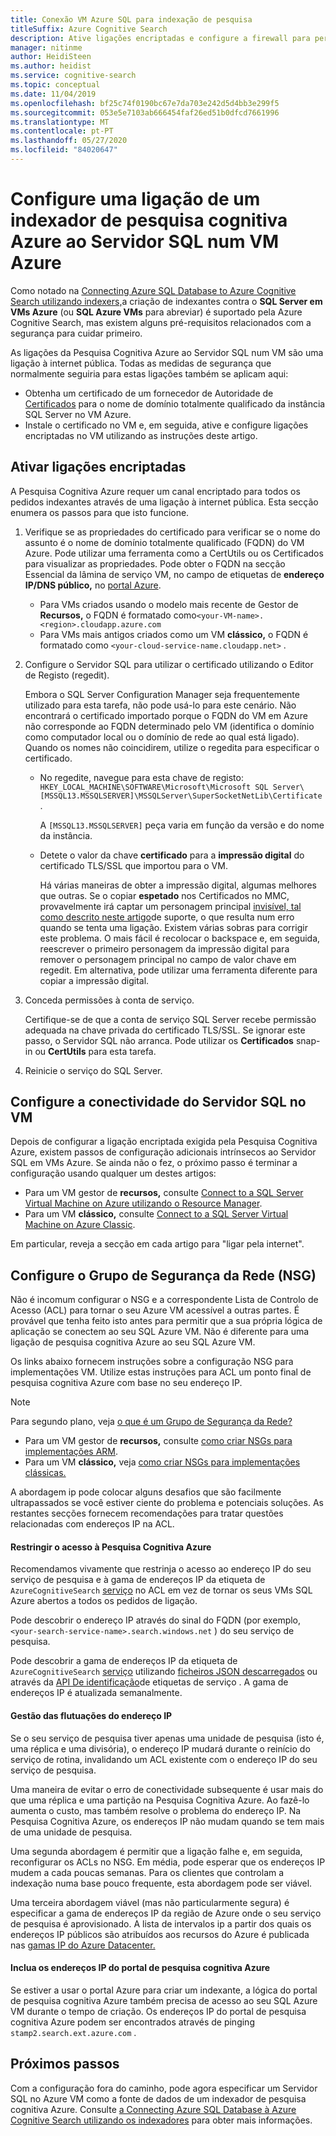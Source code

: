 ```yaml
---
title: Conexão VM Azure SQL para indexação de pesquisa
titleSuffix: Azure Cognitive Search
description: Ative ligações encriptadas e configure a firewall para permitir ligações ao SQL Server numa máquina virtual Azure (VM) a partir de um indexante em Pesquisa Cognitiva Azure.
manager: nitinme
author: HeidiSteen
ms.author: heidist
ms.service: cognitive-search
ms.topic: conceptual
ms.date: 11/04/2019
ms.openlocfilehash: bf25c74f0190bc67e7da703e242d5d4bb3e299f5
ms.sourcegitcommit: 053e5e7103ab666454faf26ed51b0dfcd7661996
ms.translationtype: MT
ms.contentlocale: pt-PT
ms.lasthandoff: 05/27/2020
ms.locfileid: "84020647"
---
```

# <a name="configure-a-connection-from-an-azure-cognitive-search-indexer-to-sql-server-on-an-azure-vm"></a>Configure uma ligação de um indexador de pesquisa cognitiva Azure ao Servidor SQL num VM Azure

Como notado na [Connecting Azure SQL Database to Azure Cognitive Search utilizando indexers,](search-howto-connecting-azure-sql-database-to-azure-search-using-indexers.md#faq)a criação de indexantes contra o **SQL Server em VMs Azure** (ou **SQL Azure VMs** para abreviar) é suportado pela Azure Cognitive Search, mas existem alguns pré-requisitos relacionados com a segurança para cuidar primeiro. 

As ligações da Pesquisa Cognitiva Azure ao Servidor SQL num VM são uma ligação à internet pública. Todas as medidas de segurança que normalmente seguiria para estas ligações também se aplicam aqui:

+ Obtenha um certificado de um fornecedor de Autoridade de [Certificados](https://en.wikipedia.org/wiki/Certificate_authority#Providers) para o nome de domínio totalmente qualificado da instância SQL Server no VM Azure.
+ Instale o certificado no VM e, em seguida, ative e configure ligações encriptadas no VM utilizando as instruções deste artigo.

## <a name="enable-encrypted-connections"></a>Ativar ligações encriptadas
A Pesquisa Cognitiva Azure requer um canal encriptado para todos os pedidos indexantes através de uma ligação à internet pública. Esta secção enumera os passos para que isto funcione.

1. Verifique se as propriedades do certificado para verificar se o nome do assunto é o nome de domínio totalmente qualificado (FQDN) do VM Azure. Pode utilizar uma ferramenta como a CertUtils ou os Certificados para visualizar as propriedades. Pode obter o FQDN na secção Essencial da lâmina de serviço VM, no campo de etiquetas de **endereço IP/DNS público,** no [portal Azure](https://portal.azure.com/).
   
   * Para VMs criados usando o modelo mais recente de Gestor de **Recursos,** o FQDN é formatado como`<your-VM-name>.<region>.cloudapp.azure.com`
   * Para VMs mais antigos criados como um VM **clássico,** o FQDN é formatado como `<your-cloud-service-name.cloudapp.net>` .

2. Configure o Servidor SQL para utilizar o certificado utilizando o Editor de Registo (regedit). 
   
    Embora o SQL Server Configuration Manager seja frequentemente utilizado para esta tarefa, não pode usá-lo para este cenário. Não encontrará o certificado importado porque o FQDN do VM em Azure não corresponde ao FQDN determinado pelo VM (identifica o domínio como computador local ou o domínio de rede ao qual está ligado). Quando os nomes não coincidirem, utilize o regedita para especificar o certificado.
   
   * No regedite, navegue para esta chave de registo: `HKEY_LOCAL_MACHINE\SOFTWARE\Microsoft\Microsoft SQL Server\[MSSQL13.MSSQLSERVER]\MSSQLServer\SuperSocketNetLib\Certificate` .
     
     A `[MSSQL13.MSSQLSERVER]` peça varia em função da versão e do nome da instância. 
   * Detete o valor da chave **certificado** para a **impressão digital** do certificado TLS/SSL que importou para o VM.
     
     Há várias maneiras de obter a impressão digital, algumas melhores que outras. Se o copiar **espetado** nos Certificados no MMC, provavelmente irá captar um personagem principal [invisível, tal como descrito neste artigo](https://support.microsoft.com/kb/2023869/)de suporte, o que resulta num erro quando se tenta uma ligação. Existem várias sobras para corrigir este problema. O mais fácil é recolocar o backspace e, em seguida, reescrever o primeiro personagem da impressão digital para remover o personagem principal no campo de valor chave em regedit. Em alternativa, pode utilizar uma ferramenta diferente para copiar a impressão digital.

3. Conceda permissões à conta de serviço. 
   
    Certifique-se de que a conta de serviço SQL Server recebe permissão adequada na chave privada do certificado TLS/SSL. Se ignorar este passo, o Servidor SQL não arranca. Pode utilizar os **Certificados** snap-in ou **CertUtils** para esta tarefa.
    
4. Reinicie o serviço do SQL Server.

## <a name="configure-sql-server-connectivity-in-the-vm"></a>Configure a conectividade do Servidor SQL no VM
Depois de configurar a ligação encriptada exigida pela Pesquisa Cognitiva Azure, existem passos de configuração adicionais intrínsecos ao Servidor SQL em VMs Azure. Se ainda não o fez, o próximo passo é terminar a configuração usando qualquer um destes artigos:

* Para um VM gestor de **recursos,** consulte [Connect to a SQL Server Virtual Machine on Azure utilizando o Resource Manager](../azure-sql/virtual-machines/windows/ways-to-connect-to-sql.md). 
* Para um VM **clássico,** consulte [Connect to a SQL Server Virtual Machine on Azure Classic](../virtual-machines/windows/classic/sql-connect.md).

Em particular, reveja a secção em cada artigo para "ligar pela internet".

## <a name="configure-the-network-security-group-nsg"></a>Configure o Grupo de Segurança da Rede (NSG)
Não é incomum configurar o NSG e a correspondente Lista de Controlo de Acesso (ACL) para tornar o seu Azure VM acessível a outras partes. É provável que tenha feito isto antes para permitir que a sua própria lógica de aplicação se conectem ao seu SQL Azure VM. Não é diferente para uma ligação de pesquisa cognitiva Azure ao seu SQL Azure VM. 

Os links abaixo fornecem instruções sobre a configuração NSG para implementações VM. Utilize estas instruções para ACL um ponto final de pesquisa cognitiva Azure com base no seu endereço IP.

> [!NOTE]
> Para segundo plano, veja [o que é um Grupo de Segurança da Rede?](../virtual-network/security-overview.md)
> 
> 

* Para um VM gestor de **recursos,** consulte [como criar NSGs para implementações ARM](../virtual-network/tutorial-filter-network-traffic.md). 
* Para um VM **clássico,** veja [como criar NSGs para implementações clássicas.](../virtual-network/virtual-networks-create-nsg-classic-ps.md)

A abordagem ip pode colocar alguns desafios que são facilmente ultrapassados se você estiver ciente do problema e potenciais soluções. As restantes secções fornecem recomendações para tratar questões relacionadas com endereços IP na ACL.

#### <a name="restrict-access-to-the-azure-cognitive-search"></a>Restringir o acesso à Pesquisa Cognitiva Azure
Recomendamos vivamente que restrinja o acesso ao endereço IP do seu serviço de pesquisa e à gama de endereços IP da etiqueta de `AzureCognitiveSearch` [serviço](https://docs.microsoft.com/azure/virtual-network/service-tags-overview#available-service-tags) no ACL em vez de tornar os seus VMs SQL Azure abertos a todos os pedidos de ligação.

Pode descobrir o endereço IP através do sinal do FQDN (por exemplo, `<your-search-service-name>.search.windows.net` ) do seu serviço de pesquisa.

Pode descobrir a gama de endereços IP da etiqueta de `AzureCognitiveSearch` [serviço](https://docs.microsoft.com/azure/virtual-network/service-tags-overview#available-service-tags) utilizando [ficheiros JSON descarregados](https://docs.microsoft.com/azure/virtual-network/service-tags-overview#discover-service-tags-by-using-downloadable-json-files) ou através da [API De identificação](https://docs.microsoft.com/azure/virtual-network/service-tags-overview#use-the-service-tag-discovery-api-public-preview)de etiquetas de serviço . A gama de endereços IP é atualizada semanalmente.

#### <a name="managing-ip-address-fluctuations"></a>Gestão das flutuações do endereço IP
Se o seu serviço de pesquisa tiver apenas uma unidade de pesquisa (isto é, uma réplica e uma divisória), o endereço IP mudará durante o reinício do serviço de rotina, invalidando um ACL existente com o endereço IP do seu serviço de pesquisa.

Uma maneira de evitar o erro de conectividade subsequente é usar mais do que uma réplica e uma partição na Pesquisa Cognitiva Azure. Ao fazê-lo aumenta o custo, mas também resolve o problema do endereço IP. Na Pesquisa Cognitiva Azure, os endereços IP não mudam quando se tem mais de uma unidade de pesquisa.

Uma segunda abordagem é permitir que a ligação falhe e, em seguida, reconfigurar os ACLs no NSG. Em média, pode esperar que os endereços IP mudem a cada poucas semanas. Para os clientes que controlam a indexação numa base pouco frequente, esta abordagem pode ser viável.

Uma terceira abordagem viável (mas não particularmente segura) é especificar a gama de endereços IP da região de Azure onde o seu serviço de pesquisa é aprovisionado. A lista de intervalos ip a partir dos quais os endereços IP públicos são atribuídos aos recursos do Azure é publicada nas [gamas IP do Azure Datacenter.](https://www.microsoft.com/download/details.aspx?id=41653) 

#### <a name="include-the-azure-cognitive-search-portal-ip-addresses"></a>Inclua os endereços IP do portal de pesquisa cognitiva Azure
Se estiver a usar o portal Azure para criar um indexante, a lógica do portal de pesquisa cognitiva Azure também precisa de acesso ao seu SQL Azure VM durante o tempo de criação. Os endereços IP do portal de pesquisa cognitiva Azure podem ser encontrados através de pinging `stamp2.search.ext.azure.com` .

## <a name="next-steps"></a>Próximos passos
Com a configuração fora do caminho, pode agora especificar um Servidor SQL no Azure VM como a fonte de dados de um indexador de pesquisa cognitiva Azure. Consulte [a Connecting Azure SQL Database à Azure Cognitive Search utilizando os indexadores](search-howto-connecting-azure-sql-database-to-azure-search-using-indexers.md) para obter mais informações.

